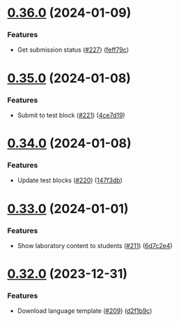 # [0.36.0](https://github.com/upb-code-labs/react-client/compare/v0.35.0...v0.36.0) (2024-01-09)


### Features

* Get submission status ([#227](https://github.com/upb-code-labs/react-client/issues/227)) ([feff79c](https://github.com/upb-code-labs/react-client/commit/feff79c31521fdeb2bb430fadc9671a10f048256))



# [0.35.0](https://github.com/upb-code-labs/react-client/compare/v0.34.0...v0.35.0) (2024-01-08)


### Features

* Submit to test block ([#221](https://github.com/upb-code-labs/react-client/issues/221)) ([4ce7d19](https://github.com/upb-code-labs/react-client/commit/4ce7d196ae097374efe71c5b4751f1a8aac3543e))



# [0.34.0](https://github.com/upb-code-labs/react-client/compare/v0.33.0...v0.34.0) (2024-01-08)


### Features

* Update test blocks ([#220](https://github.com/upb-code-labs/react-client/issues/220)) ([147f3db](https://github.com/upb-code-labs/react-client/commit/147f3db5efaa1ca325e8b9ac7dd8e66981c79ec8))



# [0.33.0](https://github.com/upb-code-labs/react-client/compare/v0.32.0...v0.33.0) (2024-01-01)


### Features

* Show laboratory content to students ([#211](https://github.com/upb-code-labs/react-client/issues/211)) ([6d7c2e4](https://github.com/upb-code-labs/react-client/commit/6d7c2e45527ca3d0f3122d5a6ffbd3d43f4495af))



# [0.32.0](https://github.com/upb-code-labs/react-client/compare/v0.31.0...v0.32.0) (2023-12-31)


### Features

* Download language template ([#209](https://github.com/upb-code-labs/react-client/issues/209)) ([d2f1b9c](https://github.com/upb-code-labs/react-client/commit/d2f1b9cf758e2f3507b41c355304134dcc373740))




